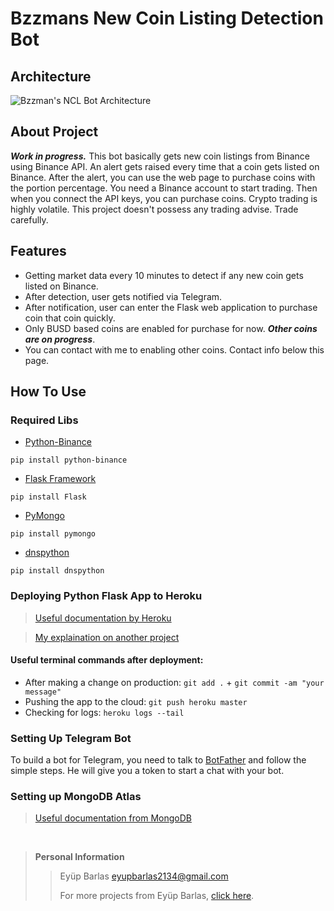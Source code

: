 # Bzzmans New Coin Listing Detection Bot

## Architecture
![Bzzman's NCL Bot Architecture](https://user-images.githubusercontent.com/72407947/138091419-74ddf933-acd3-4267-9ba5-7d74d888e6f0.jpg)
## About Project
  ***Work in progress.*** This bot basically gets new coin listings from Binance using Binance API. An alert gets raised every time that a coin gets listed on Binance. After the alert, you can use the web page to purchase coins with the portion percentage. You need a Binance account to start trading. Then when you connect the API keys, you can purchase coins. Crypto trading is highly volatile. This project doesn't possess any trading advise. Trade carefully.
## Features
* Getting market data every 10 minutes to detect if any new coin gets listed on Binance.
* After detection, user gets notified via Telegram.
* After notification, user can enter the Flask web application to purchase coin that coin quickly.
* Only BUSD based coins are enabled for purchase for now. ***Other coins are on progress***.
* You can contact with me to enabling other coins. Contact info below this page.

## How To Use
### Required Libs
* [Python-Binance](https://python-binance.readthedocs.io/en/latest/ "python-binance")
```
pip install python-binance
```
* [Flask Framework](https://flask.palletsprojects.com/en/2.0.x/ "Python Flask")
```
pip install Flask
```
* [PyMongo](https://pymongo.readthedocs.io/en/stable/ "Python Pymongo")
```
pip install pymongo
```
* [dnspython](https://pypi.org/project/dnspython/2.1.0/ "dnspython")
```
pip install dnspython
```

### Deploying Python Flask App to Heroku
> [Useful documentation by Heroku](https://devcenter.heroku.com/articles/getting-started-with-python "python app deployment")

> [My explaination on another project](https://github.com/eyupbarlas/Crypto-Trading-Bot-with-Tradingview-Binance-Heroku-and-Telegram/issues/1)
#### Useful terminal commands after deployment:
* After making a change on production: `git add .` + `git commit -am "your message"`
* Pushing the app to the cloud: `git push heroku master`
* Checking for logs: `heroku logs --tail`

### Setting Up Telegram Bot
To build a bot for Telegram, you need to talk to [BotFather](https://telegram.me/botfather "BotFather") and follow the simple steps. He will give you a token to start a chat with your bot. 

### Setting up MongoDB Atlas
> [Useful documentation from MongoDB](https://www.mongodb.com/developer/how-to/use-atlas-on-heroku/ "Atlas on Heroku")
<br>

> **Personal Information**
> 
>> Eyüp Barlas  eyupbarlas2134@gmail.com
>> 
>> For more projects from Eyüp Barlas, [click here](https://github.com/eyupbarlas "eyups repos").

